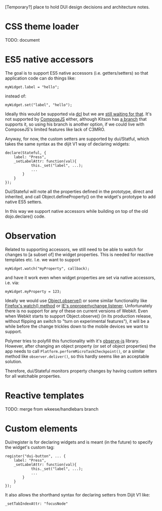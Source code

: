 [Temporary?] place to hold DUI design decisions and architecture notes.

# CSS theme loader

TODO: document

# ES5 native accessors

The goal is to support ES5 native accessors (i.e. getters/setters) so that application code
can do things like:

	myWidget.label = "hello";

instead of:

	myWidget.set("label", "hello");

Ideally this would be supported via [dcl](http://www.dcljs.org/) but we are
[still waiting for that](https://github.com/uhop/dcl/issues/2).  It's not supported
by [ComposeJS](https://github.com/kriszyp/compose) either, although Kitson has
[a branch](https://github.com/kitsonk/core/blob/master/compose.js#L373) that supports it,
so using his branch is another option, if we could live with ComposeJS's limited features like
lack of C3MRO.

Anyway, for now, the custom setters are supported by dui/Statful, which
takes the same syntax as the dijit V1 way of declaring widgets:

	declare(Stateful, {
		label: "Press",
		_setLabelAttr: function(val){
				this._set("label", ...);
				...
			}
		}
	});

Dui/Stateful will note all the properties defined in the prototype, direct and inherited,
and call Object.defineProperty() on the widget's prototype to add native ES5 setters.

In this way we support native accessors while building on top of the old dojo.declare() code.

# Observation

Related to supporting accessors, we still need to be able to watch for changes to [a subset of]
the widget properties.  This is needed for reactive templates etc.   I.e. we want to support

	myWidget.watch("myProperty", callback);

and have it work even when widget properties are set via native accessors, i.e. via:

	myWidget.myProperty = 123;

Ideally we would use [Object.observe()](http://updates.html5rocks.com/2012/11/Respond-to-change-with-Object-observe)
or some similar functionality like
[Firefox's watch() method](https://developer.mozilla.org/en-US/docs/Web/JavaScript/Reference/Global_Objects/Object/watch)
or [IE's onpropertychange listener](http://msdn.microsoft.com/en-us/library/ie/ms536956.aspx).
Unfortunately there is no support for any of these on current versions of Webkit.  Even when Webkit starts
to support Object.observe() (in its production release, without flipping an switch to
"turn on experimental features"), it will be a while before the change trickles down to the mobile devices
we want to support.

Polymer tries to polyfill this functionality with it's [observe-js](https://github.com/Polymer/observe-js)
library.  However, after changing an object property (or set of object properties) the app needs to call
`Platform.performMicroTaskCheckpoint()`, or a similar method like `observer.deliver()`, so this hardly seems
like an acceptable solution.

Therefore, dui/Stateful monitors property changes by having custom setters for all watchable properties.

# Reactive templates

TODO: merge from wkeese/handlebars branch

# Custom elements

Dui/register is for declaring widgets and is meant (in the future) to specify the widget's custom tag:

	register("dui-button", ... {
		label: "Press",
		_setLabelAttr: function(val){
				this._set("label", ...);
				...
			}
		}
	});

It also allows the shorthand syntax for declaring setters from Dijit V1 like:

	_setTabIndexAttr: "focusNode"
